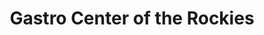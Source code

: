 ---
meta-title: 'Gastro Center of the Rockies, Denver Colorado | Drupal Portfolio | VS'
meta-description: 'Gastroenterology of the Rockies offers GI care at five locations located throughout the greater Denver area.'

title: Gastro Center of the Rockies
description: 'Gastroenterology of the Rockies offers GI care at five locations located throughout the greater Denver area. They are experts in treating all digestive diseases and disorders including colon cancer screening, prevention and treatment.'
live_date: 2014-05-01T00:00:00.000Z
location: 'Denver, Colorado'
link: 'http://www.gastrorockies.com/'
thumbnail: /assets/images/projects/gastrorockies/thumb.jpg
gallery_images:
  - title: Template
    image: /assets/images/projects/gastrorockies/vs-macbook-template.jpg
  - title: Template
    image: /assets/images/projects/gastrorockies/vs-iphone-template.jpg
  - title: Template
    image: /assets/images/projects/gastrorockies/vs-screenshot-template.jpg
weight: 17
permalink: /portfolio/gastro-center-of-the-rockies/
---